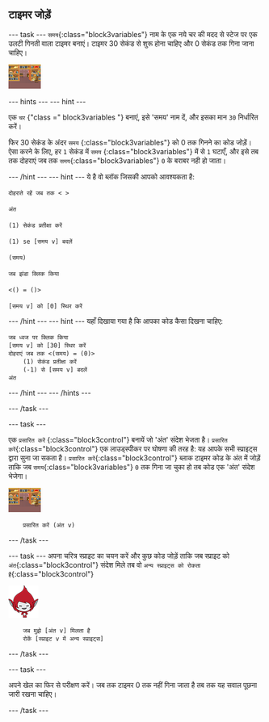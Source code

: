## टाइमर जोड़ें

\--- task \--- `समय`{:class="block3variables"} नाम के एक नये चर की मदद से स्टेज पर एक उलटी गिनती वाला टाइमर बनाएं। टाइमर 30 सेकंड से शुरू होना चाहिए और 0 सेकंड तक गिना जाना चाहिए।

![स्टेज स्प्राइट](images/stage-sprite.png)

\--- hints \--- \--- hint \---

एक ` चर ` {"class =" block3variables "} बनाएं, इसे 'समय' नाम दें, और इसका मान ` 30 ` निर्धारित करें।

फिर 30 सेकंड के अंदर ` समय ` {:class="block3variables"} को 0 तक गिनने का कोड जोड़ें। ऐसा करने के लिए, हर `1` सेकंड में ` समय ` {:class="block3variables"} में से `1` घटाएँ, और इसे तब तक दोहराएं जब तक ` समय `{:class="block3variables"} `0` के बराबर नही हो जाता।

\--- /hint \--- \--- hint \--- ये है वो ब्लॉक जिसकी आपको आवश्यकता है:

```blocks3
दोहराते रहें जब तक < >

अंत

(1) सेकंड प्रतीक्षा करें

(1) se [समय v] बदलें

(समय)

जब झंडा क्लिक किया

<() = ()>

[समय v] को [0] स्थिर करें
```

\--- /hint \--- \--- hint \--- यहाँ दिखाया गया है कि आपका कोड कैसा दिखना चाहिए:

```blocks3
जब ध्वज पर क्लिक किया
[समय v] को [30] स्थिर करें
दोहराएं जब तक <(समय) = (0)>
    (1) सेकंड प्रतीक्षा करें
    (-1) से [समय v] बदलें 
अंत
```

\--- /hint \--- \--- /hints \---

\--- /task \---

\--- task \---

एक ` प्रसारित करें ` {:class="block3control"} बनायें जो 'अंत' संदेश भेजता है। `प्रसारित करें`{:class="block3control"} एक लाउड्स्पीकर पर घोषणा की तरह है: यह आपके सभी स्प्राइट्स द्वारा सुना जा सकता है। `प्रसारित करें`{:class="block3control"} ब्लाक टाइमर कोड के अंत में जोड़ें ताकि जब `समय`{:class="block3variables"} `0` तक गिना जा चुका हो तब कोड एक 'अंत' संदेश भेजेगा।

![स्टेज स्प्राइट](images/stage-sprite.png)

```blocks3
    प्रसारित करें (अंत v)
```

\--- /task \---

\--- task \--- अपना चरित्र स्प्राइट का चयन करें और कुछ कोड जोड़ें ताकि जब स्प्राइट को `अंत`{:class="block3control"} संदेश मिले तब वो `अन्य स्प्राइट्स को रोकता है`{:class="block3control"}

![गीगा स्प्राइट](images/giga-sprite.png)

```blocks3
    जब मुझे [अंत v] मिलता है
    रोकें [स्प्राइट v में अन्य स्प्राइट्स]
```

\--- /task \---

\--- task \---

अपने खेल का फिर से परीक्षण करें। जब तक टाइमर 0 तक नहीं गिना जाता है तब तक यह सवाल पूछना जारी रखना चाहिए।

\--- /task \---